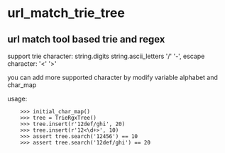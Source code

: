# url_match_trie_tree
## url match tool based trie and regex

support trie character: string.digits string.ascii_letters '/' '-', escape character: '<' '>'

you can add more supported character by modify variable alphabet and char_map

usage:
```
    >>> initial_char_map()
    >>> tree = TrieRgxTree()
    >>> tree.insert(r'12def/ghi', 20)
    >>> tree.insert(r'12<\d+>', 10)
    >>> assert tree.search('12456') == 10
    >>> assert tree.search('12def/ghi') == 20
```

